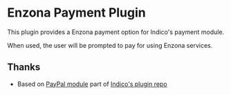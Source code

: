# Enzona Payment Plugin

This plugin provides a Enzona payment option for Indico's payment module.

When used, the user will be prompted to pay for using Enzona services.

## Thanks

- Based on [PayPal module](https://github.com/indico/indico-plugins/tree/e78f463f1af70655b9a51819bc8d1e4e463dd736/payment_paypal) part of [Indico's plugin repo](https://github.com/indico/indico-plugins/)
